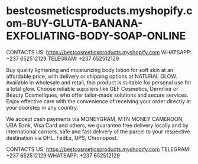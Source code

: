 # bestcosmeticsproducts.myshopify.com-BUY-GLUTA-BANANA-EXFOLIATING-BODY-SOAP-ONLINE
CONTACTS US:
https://bestcosmeticsproducts.myshopify.com
WHATSAPP: +237 652512129
TELEGRAM: +237 652512129

Buy quality lightening and moisturizing body lotion for soft skin at an affordable price, with delivery or shipping options at NATURAL GLOW. Available in wholesale and retail, this product is suitable for personal use for a total glow. Choose reliable suppliers like GEF Cosmetics, Dermlixir or Beauty Cosmetiques, who offer tailor-made solutions and secure services. Enjoy effective care with the convenience of receiving your order directly at your doorstep in any country.

We accept cash payments via MONEYGRAM, MTN MONEY CAMEROON, UBA Bank, Visa Card and others, we guarantee free delivery locally and by international carriers, safe and fast delivery of the parcel to your respective destination via DHL, FedEx, UPS, Chronopost.

CONTACTS US:
https://bestcosmeticsproducts.myshopify.com
TELEGRAM: +237 652512129
WHATSAPP: +237 652512129

